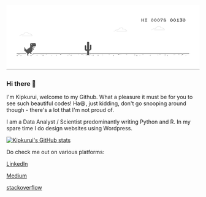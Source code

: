![Internet not working gif](https://github.com/Kipkurui-mutai/Kipkurui-Mutai/blob/main/dino.gif)


### Hi there 👋

I'm Kipkurui, welcome to my Github. What a pleasure it must be for you to see such beautiful codes! Ha😆, just kidding, don't go snooping around though - there's a lot that I'm not proud of.

I am a Data Analyst / Scientist predominantly writing Python and R. In my spare time I do design websites using Wordpress.



[![Kipkurui's GitHub stats](https://github-readme-stats.vercel.app/api?username=Kipkurui-mutai)](https://github.com/Kipkurui-mutai/github-readme-stats)





<!--
**Kipkurui-mutai/Kipkurui-Mutai** is a ✨ _special_ ✨ repository because its `README.md` (this file) appears on your GitHub profile.

Here are some ideas to get you started:

- 🔭 I’m currently working on ...
- 🌱 I’m currently learning ...
- 👯 I’m looking to collaborate on ...
- 🤔 I’m looking for help with ...
- 💬 Ask me about ...
- 📫 How to reach me: ...
- 😄 Pronouns: ...
- ⚡ Fun fact: ...
-->
Do check me out on various platforms: 


<a href="https://www.linkedin.com/in/kipkurui-mutai-3169301a7/">LinkedIn</a> 

<a href="https://medium.com/@hpetes69">Medium</a> 

<a href="https://stackoverflow.com/users/13208644/kipkurui">stackoverflow</a>

